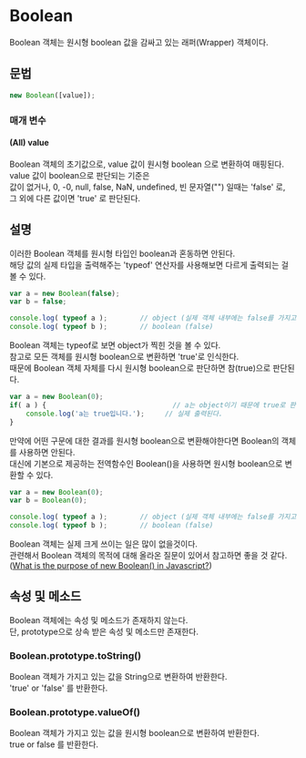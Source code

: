 # Boolean
Boolean 객체는 원시형 boolean 값을 감싸고 있는 래퍼(Wrapper) 객체이다.

## 문법
```js
new Boolean([value]);
```
### 매개 변수
#### (All) value
Boolean 객체의 초기값으로, value 값이 원시형 boolean 으로 변환하여 매핑된다.  
value 값이 boolean으로 판단되는 기준은  
값이 없거나, 0, -0, null, false, NaN, undefined, 빈 문자열("") 일때는 'false' 로,  
그 외에 다른 값이면 'true' 로 판단된다.

## 설명
이러한 Boolean 객체를 원시형 타입인 boolean과 혼동하면 안된다.  
해당 값의 실제 타입을 출력해주는 'typeof' 연산자를 사용해보면 다르게 출력되는 걸 볼 수 있다.
```js
var a = new Boolean(false);
var b = false;

console.log( typeof a );		// object (실제 객체 내부에는 false를 가지고 있다.)
console.log( typeof b );		// boolean (false)
```

Boolean 객체는 typeof로 보면 object가 찍힌 것을 볼 수 있다.  
참고로 모든 객체를 원시형 boolean으로 변환하면 'true'로 인식한다.  
때문에 Boolean 객체 자체를 다시 원시형 boolean으로 판단하면 참(true)으로 판단된다.
```js
var a = new Boolean(0);
if( a ) {								// a는 object이기 때문에 true로 판단된다.
	console.log('a는 true입니다.');		// 실제 출력된다.
}
```

만약에 어떤 구문에 대한 결과를 원시형 boolean으로 변환해야한다면 Boolean의 객체를 사용하면 안된다.  
대신에 기본으로 제공하는 전역함수인 Boolean()을 사용하면 원시형 boolean으로 변환할 수 있다.
```js
var a = new Boolean(0);
var b = Boolean(0);

console.log( typeof a );		// object (실제 객체 내부에는 false를 가지고 있다.)
console.log( typeof b );		// boolean (false)
```

Boolean 객체는 실제 크게 쓰이는 일은 많이 없을것이다.  
관련해서 Boolean 객체의 목적에 대해 올라온 질문이 있어서 참고하면 좋을 것 같다. ([What is the purpose of new Boolean() in Javascript?](http://stackoverflow.com/questions/856324/what-is-the-purpose-of-new-boolean-in-javascript))

## 속성 및 메소드
Boolean 객체에는 속성 및 메소드가 존재하지 않는다.  
단, prototype으로 상속 받은 속성 및 메소드만 존재한다.

### Boolean.prototype.toString()
Boolean 객체가 가지고 있는 값을 String으로 변환하여 반환한다.  
'true' or 'false' 를 반환한다.

### Boolean.prototype.valueOf()
Boolean 객체가 가지고 있는 값을 원시형 boolean으로 변환하여 반환한다.  
true or false 를 반환한다.